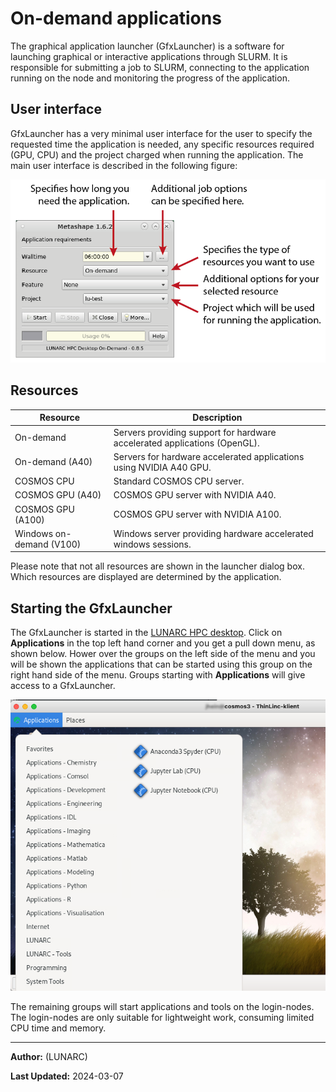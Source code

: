 # On-demand applications

The graphical application launcher (GfxLauncher) is a software for launching graphical or interactive applications through SLURM. It is responsible for submitting a job to SLURM, connecting to the application running on the node and monitoring the progress of the application.

## User interface

GfxLauncher has a very minimal user interface for the user to specify the requested time the application is needed, any specific resources required (GPU, CPU) and the project charged when running the application. The main user interface is described in the following figure:

![sample screen](../images/gfxlauncher_main.png "GfxLauncher main user interface")

## Resources

| Resource | Description |
|--------|-----------------------------|
| On-demand | Servers providing support for hardware accelerated applications (OpenGL). |
| On-demand (A40) | Servers for hardware accelerated applications using NVIDIA A40 GPU. |
| COSMOS CPU | Standard COSMOS CPU server. |
| COSMOS GPU (A40) | COSMOS GPU server with NVIDIA A40. | 
| COSMOS GPU (A100) | COSMOS GPU server with NVIDIA A100. | 
| Windows on-demand (V100) | Windows server providing hardware accelerated windows sessions. |

<!--| Aurora CPU | Standard Aurora CPU server. |
| Aurora CPU (32c) | Upgraded Aurora CPU servers with 32 cores / server. |
| Aurora GPU (K80) | Standard Aurora GPU server with NVIDIA K80. |
| Aurora GPU (A100) | Upgraded Aurora GPU server with NVIDIA A100. | -->

Please note that not all resources are shown in the launcher dialog box. Which resources are displayed are determined by the application.

## Starting the GfxLauncher

The GfxLauncher is started in the [LUNARC HPC desktop](../using_hpc_desktop).  Click on **Applications** in the top left hand corner and you get a pull down menu, as shown below.   Hower over the groups on the left side of the menu and you will be shown the applications that can be started using this group on the right hand side of the menu. Groups starting with **Applications** will give access to a GfxLauncher. 

 ![application pull down menu](../images/on_demand_menues.png "GfxLauncher main user interface")

The remaining groups will start applications and tools on the login-nodes.  The login-nodes are only suitable for lightweight work, consuming limited CPU time and memory.  

---

**Author:**
(LUNARC)

**Last Updated:**
2024-03-07
